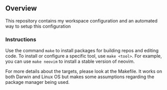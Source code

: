 
## Overview

This repository contains my workspace configuration and an automated way to setup this configuration

### Instructions
Use the command `make` to install packages for building repos and editing code.
To install or configure a specific tool, use `make <tool>`. For example, you can use `make neovim` to install a stable version of neovim.

For more details about the targets, please look at the Makefile.
It works on both Darwin and Linux OS but makes some assumptions regarding the package manager being used.
